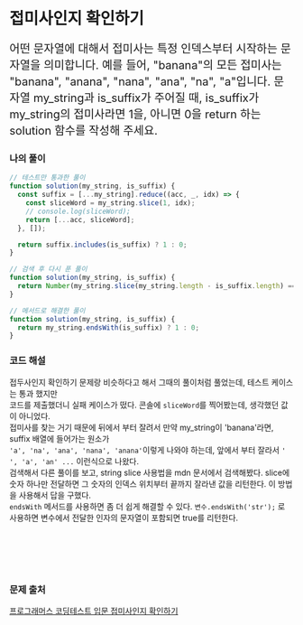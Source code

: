 # 접미사인지 확인하기

<p style='font-size: 20px'>어떤 문자열에 대해서 접미사는 특정 인덱스부터 시작하는 문자열을 의미합니다. 예를 들어, "banana"의 모든 접미사는 "banana", "anana", "nana", "ana", "na", "a"입니다.
문자열 my_string과 is_suffix가 주어질 때, is_suffix가 my_string의 접미사라면 1을, 아니면 0을 return 하는 solution 함수를 작성해 주세요.</p>

### 나의 풀이

```javascript
// 테스트만 통과한 풀이
function solution(my_string, is_suffix) {
  const suffix = [...my_string].reduce((acc, _, idx) => {
    const sliceWord = my_string.slice(1, idx);
    // console.log(sliceWord);
    return [...acc, sliceWord];
  }, []);

  return suffix.includes(is_suffix) ? 1 : 0;
}

// 검색 후 다시 푼 풀이
function solution(my_string, is_suffix) {
  return Number(my_string.slice(my_string.length - is_suffix.length) === is_suffix);
}

// 메서드로 해결한 풀이
function solution(my_string, is_suffix) {
  return my_string.endsWith(is_suffix) ? 1 : 0;
}
```

### 코드 해설

접두사인지 확인하기 문제랑 비슷하다고 해서 그때의 풀이처럼 풀었는데, 테스트 케이스는 통과 했지만
<br />
코드를 제출했더니 실패 케이스가 떴다. 콘솔에 `sliceWord`를 찍어봤는데, 생각했던 값이 아니었다.
<br />
접미사를 찾는 거기 때문에 뒤에서 부터 잘려서 만약 my_string이 'banana'라면, suffix 배열에 들어가는 원소가
<br />
`'a', 'na', 'ana', 'nana', 'anana'`이렇게 나와야 하는데, 앞에서 부터 잘라서 `' ', 'a', 'an' ...` 이런식으로 나왔다.
<br />
검색해서 다른 풀이를 보고, string slice 사용법을 mdn 문서에서 검색해봤다. slice에 숫자 하나만 전달하면 그 숫자의 인덱스 위치부터 끝까지 잘라낸 값을 리턴한다. 이 방법을 사용해서 답을 구했다.
<br />
`endsWith` 메서드를 사용하면 좀 더 쉽게 해결할 수 있다.
`변수.endsWith('str');` 로 사용하면 변수에서 전달한 인자의 문자열이 포함되면 true를 리턴한다.

<br />
<br />
<br />
<br />

### 문제 출처

<a href='https://school.programmers.co.kr/learn/courses/30/lessons/181908'>프로그래머스 코딩테스트 입문 접미사인지 확인하기</a>
